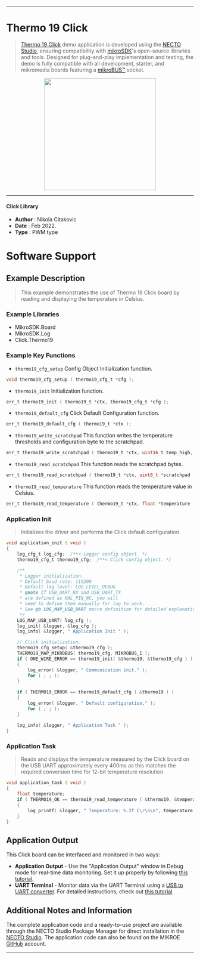 
---
# Thermo 19 Click

> [Thermo 19 Click](https://www.mikroe.com/?pid_product=MIKROE-4295) demo application is developed using
the [NECTO Studio](https://www.mikroe.com/necto), ensuring compatibility with [mikroSDK](https://www.mikroe.com/mikrosdk)'s
open-source libraries and tools. Designed for plug-and-play implementation and testing, the demo is fully compatible with
all development, starter, and mikromedia boards featuring a [mikroBUS&trade;](https://www.mikroe.com/mikrobus) socket.

<p align="center">
  <img src="https://www.mikroe.com/?pid_product=MIKROE-4295&image=1" height=300px>
</p>

---

#### Click Library

- **Author**        : Nikola Citakovic
- **Date**          : Feb 2022.
- **Type**          : PWM type

# Software Support

## Example Description

> This example demonstrates the use of Thermo 19 Click board by reading and displaying the temperature in Celsius.

### Example Libraries

- MikroSDK.Board
- MikroSDK.Log
- Click.Thermo19

### Example Key Functions

- `thermo19_cfg_setup` Config Object Initialization function.
```c
void thermo19_cfg_setup ( thermo19_cfg_t *cfg );
```

- `thermo19_init` Initialization function.
```c
err_t thermo19_init ( thermo19_t *ctx, thermo19_cfg_t *cfg );
```

- `thermo19_default_cfg` Click Default Configuration function.
```c
err_t thermo19_default_cfg ( thermo19_t *ctx );
```

- `thermo19_write_scratchpad` This function writes the temperature thresholds and configuration byte to the scratchpad.
```c
err_t thermo19_write_scratchpad ( thermo19_t *ctx, uint16_t temp_high, uint16_t temp_low, uint8_t config );
```

- `thermo19_read_scratchpad` This function reads the scratchpad bytes.
```c
err_t thermo19_read_scratchpad ( thermo19_t *ctx, uint8_t *scratchpad );
```

- `thermo19_read_temperature` This function reads the temperature value in Celsius.
```c
err_t thermo19_read_temperature ( thermo19_t *ctx, float *temperature );
```

### Application Init

> Initializes the driver and performs the Click default configuration.

```c
void application_init ( void )
{
    log_cfg_t log_cfg;  /**< Logger config object. */
    thermo19_cfg_t thermo19_cfg;  /**< Click config object. */

    /** 
     * Logger initialization.
     * Default baud rate: 115200
     * Default log level: LOG_LEVEL_DEBUG
     * @note If USB_UART_RX and USB_UART_TX 
     * are defined as HAL_PIN_NC, you will 
     * need to define them manually for log to work. 
     * See @b LOG_MAP_USB_UART macro definition for detailed explanation.
     */
    LOG_MAP_USB_UART( log_cfg );
    log_init( &logger, &log_cfg );
    log_info( &logger, " Application Init " );

    // Click initialization.
    thermo19_cfg_setup( &thermo19_cfg );
    THERMO19_MAP_MIKROBUS( thermo19_cfg, MIKROBUS_1 );
    if ( ONE_WIRE_ERROR == thermo19_init( &thermo19, &thermo19_cfg ) )
    {
        log_error( &logger, " Communication init." );
        for ( ; ; );
    }
    
    if ( THERMO19_ERROR == thermo19_default_cfg ( &thermo19 ) )
    {
        log_error( &logger, " Default configuration." );
        for ( ; ; );
    }
    
    log_info( &logger, " Application Task " );
}
```

### Application Task

> Reads and displays the temperature measured by the Click board on the USB UART
approximately every 400ms as this matches the required conversion time for 12-bit temperature resolution.

```c
void application_task ( void )
{
    float temperature;
    if ( THERMO19_OK == thermo19_read_temperature ( &thermo19, &temperature ) )
    {
        log_printf( &logger, " Temperature: %.2f C\r\n\n", temperature );
    }
}
```

## Application Output

This Click board can be interfaced and monitored in two ways:
- **Application Output** - Use the "Application Output" window in Debug mode for real-time data monitoring.
Set it up properly by following [this tutorial](https://www.youtube.com/watch?v=ta5yyk1Woy4).
- **UART Terminal** - Monitor data via the UART Terminal using
a [USB to UART converter](https://www.mikroe.com/click/interface/usb?interface*=uart,uart). For detailed instructions,
check out [this tutorial](https://help.mikroe.com/necto/v2/Getting%20Started/Tools/UARTTerminalTool).

## Additional Notes and Information

The complete application code and a ready-to-use project are available through the NECTO Studio Package Manager for 
direct installation in the [NECTO Studio](https://www.mikroe.com/necto). The application code can also be found on
the MIKROE [GitHub](https://github.com/MikroElektronika/mikrosdk_click_v2) account.

---
